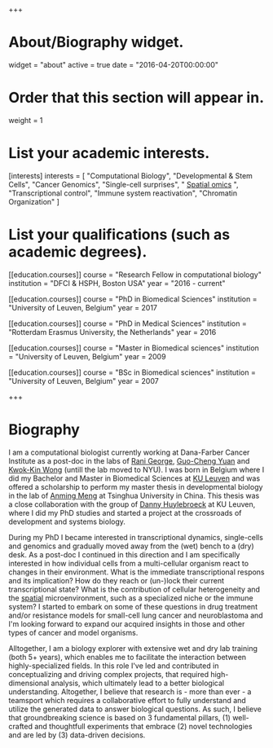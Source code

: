 +++
# About/Biography widget.
widget = "about"
active = true
date = "2016-04-20T00:00:00"

# Order that this section will appear in.
weight = 1

# List your academic interests.
[interests]
  interests = [
    "Computational Biology",
    "Developmental & Stem Cells",
    "Cancer Genomics",
    "Single-cell surprises",
    " [Spatial omics](https://rubd.github.io/Giotto/) ",
    "Transcriptional control",
    "Immune system reactivation",
    "Chromatin Organization"
  ]

# List your qualifications (such as academic degrees).
[[education.courses]]
  course = "Research Fellow in computational biology"
  institution = "DFCI & HSPH, Boston USA"
  year = "2016 - current"

[[education.courses]]
  course = "PhD in Biomedical Sciences"
  institution = "University of Leuven, Belgium"
  year = 2017
  
[[education.courses]]
  course = "PhD in Medical Sciences"
  institution = "Rotterdam Erasmus University, the Netherlands"
  year = 2016

[[education.courses]]
  course = "Master in Biomedical sciences"
  institution = "University of Leuven, Belgium"
  year = 2009

[[education.courses]]
  course = "BSc in Biomedical sciences"
  institution = "University of Leuven, Belgium"
  year = 2007
 
+++

# Biography

I am a computational biologist currently working at Dana-Farber Cancer Institute as a post-doc in the labs of [Rani George](https://ranigeorgelab.dana-farber.org/), [Guo-Cheng Yuan](http://bcb.dfci.harvard.edu/~gcyuan/) and [Kwok-Kin Wong](https://med.nyu.edu/wonglab/welcome-laboratory-kwok-kin-wong) (untill the lab moved to NYU). I was born in Belgium where I did my Bachelor and Master in Biomedical Sciences at [KU Leuven](https://www.kuleuven.be/english/) and was offered a scholarship to perform my master thesis in developmental biology in the lab of [Anming Meng](https://en.wikipedia.org/wiki/Meng_Anming) at Tsinghua University in China. This thesis was a close collaboration with the group of [Danny Huylebroeck](https://www6.erasmusmc.nl/cellbiology/research/about_us/) at KU Leuven, where I did my PhD studies and started a project at the crossroads of development and systems biology.

During my PhD I became interested in transcriptional dynamics, single-cells and genomics and gradually moved away from the (wet) bench to a (dry) desk. As a post-doc I continued in this direction and I am specifically interested in how individual cells from a multi-cellular organism react to changes in their environment. What is the immediate transcriptional respons and its implication? How do they reach or (un-)lock their current transcriptional state? What is the contribution of cellular heterogeneity and the [spatial](https://rubd.github.io/Giotto/) microenvironment, such as a specialized niche or the immune system? I started to embark on some of these questions in drug treatment and/or resistance models for small-cell lung cancer and neuroblastoma and I'm looking forward to expand our acquired insights in those and other types of cancer and model organisms.

Alltogether, I am a biology explorer with extensive wet and dry lab training (both 5+ years), which enables me to facilitate the interaction between highly-specialized fields. In this role I've led and contributed in conceptualizing and driving complex projects, that required high-dimensional analysis, which ultimately lead to a better biological understanding. Altogether, I believe that research is - more than ever - a teamsport which requires a collaborative effort to fully understand and utilize the generated data to answer biological questions.
As such, I believe that groundbreaking science is based on 3 fundamental pillars, (1) well-crafted and thoughtfull experiments that embrace (2) novel technologies and are led by (3) data-driven decisions.

